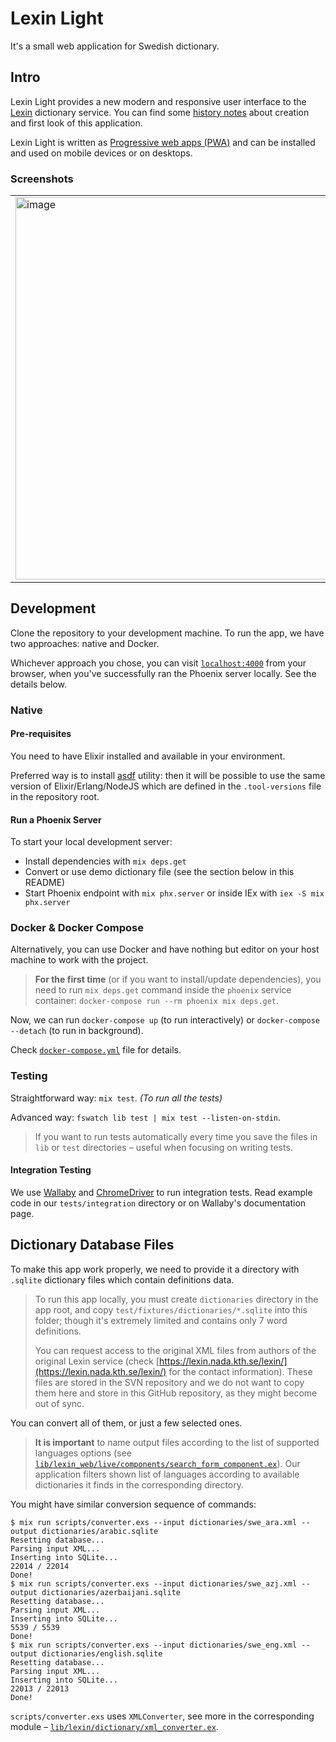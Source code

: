 # Lexin Light

It's a small web application for Swedish dictionary.

## Intro

Lexin Light provides a new modern and responsive user interface to the [Lexin](http://lexin2.nada.kth.se/lexin/) dictionary service. You can find some [history notes](docs/HISTORY.md) about creation and first look of this application.

Lexin Light is written as [Progressive web apps (PWA)](https://developer.mozilla.org/en-US/docs/Web/Progressive_web_apps) and can be installed and used on mobile devices or on desktops.

### Screenshots

<table>
  <tr>
    <td><img width="612" alt="image" src="https://user-images.githubusercontent.com/113878/188648480-ce8f18cd-b87a-4ca6-982d-36fb7c07d698.png"></td>
    <td><img width="612" alt="image" src="https://user-images.githubusercontent.com/113878/188648585-135f6477-ec1d-4a15-9e36-9199e45ad547.png"></td>
  </tr>
</table>

## Development

Clone the repository to your development machine. To run the app, we have two approaches: native and Docker.

Whichever approach you chose, you can visit [`localhost:4000`](http://localhost:4000) from your browser, when you've successfully ran the Phoenix server locally. See the details below.

### Native

#### Pre-requisites

You need to have Elixir installed and available in your environment.

Preferred way is to install [asdf](https://asdf-vm.com/) utility: then it will be possible to use the same version of Elixir/Erlang/NodeJS which are defined in the `.tool-versions` file in the repository root.

#### Run a Phoenix Server

To start your local development server:

* Install dependencies with `mix deps.get`
* Convert or use demo dictionary file (see the section below in this README)
* Start Phoenix endpoint with `mix phx.server` or inside IEx with `iex -S mix phx.server`

### Docker & Docker Compose

Alternatively, you can use Docker and have nothing but editor on your host machine to work with the project.

> **For the first time** (or if you want to install/update dependencies), you need to run `mix deps.get` command inside the `phoenix` service container: `docker-compose run --rm phoenix mix deps.get`.

Now, we can run `docker-compose up` (to run interactively) or `docker-compose --detach` (to run in background).

Check [`docker-compose.yml`](docker-compose.yml) file for details.

### Testing

Straightforward way: `mix test`. _(To run all the tests)_

Advanced way: `fswatch lib test | mix test --listen-on-stdin`.

> If you want to run tests automatically every time you save the files in `lib` or `test` directories – useful when focusing on writing tests.

#### Integration Testing

We use [Wallaby](https://hexdocs.pm/wallaby) and [ChromeDriver](https://sites.google.com/chromium.org/driver/) to run integration tests. Read example code in our `tests/integration` directory or on Wallaby's documentation page.

## Dictionary Database Files

To make this app work properly, we need to provide it a directory with `.sqlite` dictionary files which contain definitions data.

> To run this app locally, you must create `dictionaries` directory in the app root, and copy `test/fixtures/dictionaries/*.sqlite` into this folder; though it's extremely limited and contains only 7 word definitions.
>
> You can request access to the original XML files from authors of the original Lexin service (check [https://lexin.nada.kth.se/lexin/](https://lexin.nada.kth.se/lexin/) for the contact information). These files are stored in the SVN repository and we do not want to copy them here and store in this GitHub repository, as they might become out of sync.

You can convert all of them, or just a few selected ones.

> **It is important** to name output files according to the list of supported languages options (see [`lib/lexin_web/live/components/search_form_component.ex`](lib/lexin_web/live/components/search_form_component.ex)). Our application filters shown list of languages according to available dictionaries it finds in the corresponding directory.

You might have similar conversion sequence of commands:

```console
$ mix run scripts/converter.exs --input dictionaries/swe_ara.xml --output dictionaries/arabic.sqlite
Resetting database...
Parsing input XML...
Inserting into SQLite...
22014 / 22014
Done!
$ mix run scripts/converter.exs --input dictionaries/swe_azj.xml --output dictionaries/azerbaijani.sqlite
Resetting database...
Parsing input XML...
Inserting into SQLite...
5539 / 5539
Done!
$ mix run scripts/converter.exs --input dictionaries/swe_eng.xml --output dictionaries/english.sqlite
Resetting database...
Parsing input XML...
Inserting into SQLite...
22013 / 22013
Done!
```

`scripts/converter.exs` uses `XMLConverter`, see more in the corresponding module – [`lib/lexin/dictionary/xml_converter.ex`](lib/lexin/dictionary/xml_converter.ex).
